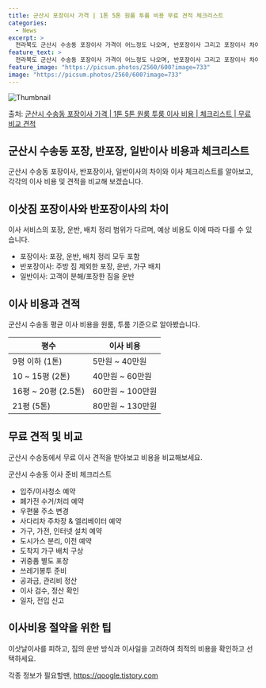 ```yaml
---
title: 군산시 포장이사 가격 | 1톤 5톤 원룸 투룸 비용 무료 견적 체크리스트
categories:
  - News
excerpt: >
  전라북도 군산시 수송동 포장이사 가격이 어느정도 나오며, 반포장이사 그리고 포장이사 차이점을 알아보겠습니다. 1톤 2톤 5톤 원룸 투룸 경우 이사 비용은 어느정도 되며, 어디서 무료 비교 견적을 받아 보실 수 있는지 간단한 이사 체크리스트와 함께 알아보겠습니다.군산시 수송동 포장이사 가격 무료 살펴보기 👈 클릭군산시 수송동 포장이사 평균 이사 비용평수군산시 수송동 평균 이사 비용원룸 이사9평 이하 (1톤)5만원 ~ 40만원투룸 이사10 ~ 15평 (2톤)40만원 ~ 60만원투룸/쓰리룸 이사16평 ~ 20평 (2.5톤)60만원 ~ 100만원쓰리룸 이사21평 (5톤) ~80만원 ~ 130만원우리집 무료 이사견적 받기 👈 클릭군산시 수송동 포장이사, 반포장이사, 일반이사 차이점이사 서비스의 포장, 운반, ..
feature_text: >
  전라북도 군산시 수송동 포장이사 가격이 어느정도 나오며, 반포장이사 그리고 포장이사 차이점을 알아보겠습니다. 1톤 2톤 5톤 원룸 투룸 경우 이사 비용은 어느정도 되며, 어디서 무료 비교 견적을 받아 보실 수 있는지 간단한 이사 체크리스트와 함께 알아보겠습니다.군산시 수송동 포장이사 가격 무료 살펴보기 👈 클릭군산시 수송동 포장이사 평균 이사 비용평수군산시 수송동 평균 이사 비용원룸 이사9평 이하 (1톤)5만원 ~ 40만원투룸 이사10 ~ 15평 (2톤)40만원 ~ 60만원투룸/쓰리룸 이사16평 ~ 20평 (2.5톤)60만원 ~ 100만원쓰리룸 이사21평 (5톤) ~80만원 ~ 130만원우리집 무료 이사견적 받기 👈 클릭군산시 수송동 포장이사, 반포장이사, 일반이사 차이점이사 서비스의 포장, 운반, ..
feature_image: "https://picsum.photos/2560/600?image=733"
image: "https://picsum.photos/2560/600?image=733"
---
```


![Thumbnail](https://img1.daumcdn.net/thumb/R800x0/?scode=mtistory2&fname=https%3A%2F%2Fblog.kakaocdn.net%2Fdn%2FpdHfN%2FbtsG87bS7pZ%2FmSYpX35kxo8MxqBkwBIXHK%2Fimg.webp)

<p>출처: <a href="https://qoogle.tistory.com/8775" rel="dofollow">군산시 수송동 포장이사 가격 | 1톤 5톤 원룸 투룸 이사 비용 | 체크리스트 | 무료 비교 견적</a> </p>

## 군산시 수송동 포장, 반포장, 일반이사 비용과 체크리스트

군산시 수송동 포장이사, 반포장이사, 일반이사의 차이와 이사 체크리스트를 알아보고, 각각의 이사 비용 및 견적을 비교해 보겠습니다.

## **이삿짐 포장이사와 반포장이사의 차이**

이사 서비스의 포장, 운반, 배치 정리 범위가 다르며, 예상 비용도 이에 따라 다를 수 있습니다.

  * 포장이사: 포장, 운반, 배치 정리 모두 포함
  * 반포장이사: 주방 짐 제외한 포장, 운반, 가구 배치
  * 일반이사: 고객이 분해/포장한 짐을 운반

## **이사 비용과 견적**

군산시 수송동 평균 이사 비용을 원룸, 투룸 기준으로 알아봤습니다.

**평수** | **이사 비용**  
---|---  
9평 이하 (1톤) | 5만원 ~ 40만원  
10 ~ 15평 (2톤) | 40만원 ~ 60만원  
16평 ~ 20평 (2.5톤) | 60만원 ~ 100만원  
21평 (5톤) | 80만원 ~ 130만원  
  
## **무료 견적 및 비교**

군산시 수송동에서 무료 이사 견적을 받아보고 비용을 비교해보세요.



군산시 수송동 이사 준비 체크리스트

  * 입주/이사청소 예약
  * 폐가전 수거/처리 예약
  * 우편물 주소 변경
  * 사다리차 주차장 & 엘리베이터 예약
  * 가구, 가전, 인터넷 설치 예약
  * 도시가스 분리, 이전 예약
  * 도착지 가구 배치 구상
  * 귀중품 별도 포장
  * 쓰레기봉투 준비
  * 공과금, 관리비 정산
  * 이사 검수, 정산 확인
  * 일자, 전입 신고

## **이사비용 절약을 위한 팁**

이삿날이사를 피하고, 짐의 운반 방식과 이사일을 고려하여 최적의 비용을 확인하고 선택하세요.







 

각종 정보가 필요할땐, <a href="https://qoogle.tistory.com" rel="dofollow">https://qoogle.tistory.com</a>


